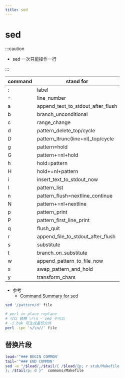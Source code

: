 ```yaml
---
title: sed
---
```


# sed

:::caution

- sed 一次只能操作一行

:::

| command | stand for                          |
| ------- | ---------------------------------- |
| :       | label                              |
| =       | line_number                        |
| a       | append_text_to_stdout_after_flush  |
| b       | branch_unconditional               |
| c       | range_change                       |
| d       | pattern_delete_top/cycle           |
| D       | pattern_ltrunc(line+nl)\_top/cycle |
| g       | pattern=hold                       |
| G       | pattern+=nl+hold                   |
| h       | hold=pattern                       |
| H       | hold+=nl+pattern                   |
| i       | insert_text_to_stdout_now          |
| l       | pattern_list                       |
| n       | pattern_flush=nextline_continue    |
| N       | pattern+=nl+nextline               |
| p       | pattern_print                      |
| P       | pattern_first_line_print           |
| q       | flush_quit                         |
| r       | append_file_to_stdout_after_flush  |
| s       | substitute                         |
| t       | branch_on_substitute               |
| w       | append_pattern_to_file_now         |
| x       | swap_pattern_and_hold              |
| y       | transform_chars                    |

- 参考
  - [Command Summary for sed](https://docstore.mik.ua/orelly/unix/sedawk/appa_03.htm)

```bash
sed '/pattern/d' file

# perl in place replace
# 可以 替换 \r\n - sed 不可以
# -i.bak 可生成备份文件
perl -ipe 's/\n//' file
```

## 替换片段

```bash
lead='^### BEGIN COMMON'
tail='^### END COMMON'
sed -e "/$lead/,/$tail/{ /$lead/{p; r stub/Makefile
}; /$tail/p; d }"  commons/Makefile
```
